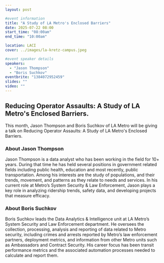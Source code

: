 ```yaml
---
layout: post

#event information
title: "A Study of LA Metro's Enclosed Barriers"
date: 2025-07-22 08:00
start_time: "08:00am"
end_time: "10:00am"

location: LACI
cover: ../images/la-kretz-campus.jpeg

#event speaker details
speakers:
  - "Jason Thompson"
  - "Boris Suchkov"
eventbrite: "1384072952459"
slides: ""
video: ""
---
```


## Reducing Operator Assaults: A Study of LA Metro's Enclosed Barriers.

This month, Jason Thompson and Boris Suchkov of LA Metro will be giving a talk on Reducing Operator Assaults: A Study of LA Metro's Enclosed Barriers.

### About Jason Thompson

Jason Thompson is a data analyst who has been working in the field for 10+ years. During that time he has held several positions in government related fields including public health, education and most recently, public transportation. Among his interests are the study of populations, and their trends, movement, and patterns as they relate to needs and services. In his current role at Metro’s System Security & Law Enforcement, Jason plays a key role in analyzing ridership trends, safety data, and developing projects that measure efficacy.

### About Boris Suchkov

Boris Suchkov leads the Data Analytics & Intelligence unit at LA Metro’s System Security and Law Enforcement department. He oversees the collection, processing, analysis and reporting of data related to Metro security, including crimes and arrests reported by Metro’s law enforcement partners, deployment metrics, and information from other Metro units such as Ambassadors and Contract Security. His career focus has been transit performance metrics and the associated automation processes needed to calculate and report them.
